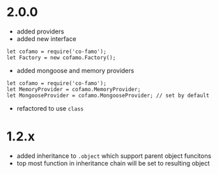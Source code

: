 # 2.0.0

* added providers
* added new interface
```
let cofamo = require('co-famo');
let Factory = new cofamo.Factory();
```
* added mongoose and memory providers
```
let cofamo = require('co-famo');
let MemoryProvider = cofamo.MemoryProvider;
let MongooseProvider = cofamo.MongooseProvider; // set by default
```
* refactored to use `class`


# 1.2.x

* added inheritance to `.object` which support parent object funcitons
* top most function in inheritance chain will be set to resulting object
